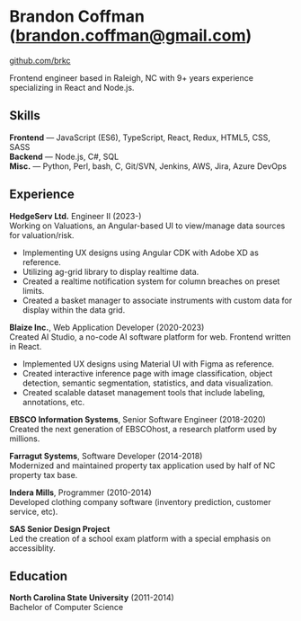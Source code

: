 # Brandon Coffman (<a href="mailto:brandon.coffman@gmail.com">brandon.coffman@gmail.com</a>)

[github.com/brkc](https://github.com/brkc)

Frontend engineer based in Raleigh, NC with 9+ years experience specializing in
React and Node.js.

## Skills

**Frontend** — JavaScript (ES6), TypeScript, React, Redux, HTML5, CSS, SASS<br>
**Backend** — Node.js, C#, SQL<br> **Misc.** — Python, Perl, bash, C, Git/SVN,
Jenkins, AWS, Jira, Azure DevOps<br>

## Experience

**HedgeServ Ltd.** Engineer II (2023-)<br> Working on Valuations, an
Angular-based UI to view/manage data sources for valuation/risk.

- Implementing UX designs using Angular CDK with Adobe XD as reference.
- Utilizing ag-grid library to display realtime data.
- Created a realtime notification system for column breaches on preset limits.
- Created a basket manager to associate instruments with custom data for display
  within the data grid.

**Blaize Inc.**, Web Application Developer (2020-2023)<br> Created AI Studio,
a no-code AI software platform for web. Frontend written in React.

- Implemented UX designs using Material UI with Figma as reference.
- Created interactive inference page with image classification, object
  detection, semantic segmentation, statistics, and data visualization.
- Created scalable dataset management tools that include labeling, annotations,
  etc.

**EBSCO Information Systems**, Senior Software Engineer (2018-2020)<br> Created
the next generation of EBSCOhost, a research platform used by millions.

**Farragut Systems**, Software Developer (2014-2018)<br> Modernized and
maintained property tax application used by half of NC property tax base.

**Indera Mills**, Programmer (2010-2014)<br> Developed clothing company software
(inventory prediction, customer service, etc).

**SAS Senior Design Project**<br> Led the creation of a school exam platform
with a special emphasis on accessiblity.

## Education

**North Carolina State University** (2011-2014)<br> Bachelor of Computer Science

<link href="style.css" rel="stylesheet">

